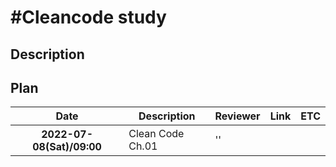 #Cleancode study
===================


## Description

## Plan

<table width="100%">
    <thead>
        <th>Date</th>
        <th>Description</th>
        <th>Reviewer</th>
        <th>Link</th>
        <th>ETC</th>
    </thead>
    <tbody>
        <tr>
            <th>2022-07-08(Sat)/09:00</th>
            <td>Clean Code Ch.01</td>
            <td>''</td>
            <td></td>
            <td></td>
        </tr>
    </tbody>
</table>

